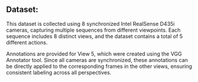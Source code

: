 ## Dataset:

This dataset is collected using 8 synchronized Intel RealSense D435i cameras, capturing multiple sequences from different viewpoints. Each sequence includes 8 distinct views, and the dataset contains a total of 5 different actions.

Annotations are provided for View 5, which were created using the VGG Annotator tool. Since all cameras are synchronized, these annotations can be directly applied to the corresponding frames in the other views, ensuring consistent labeling across all perspectives.